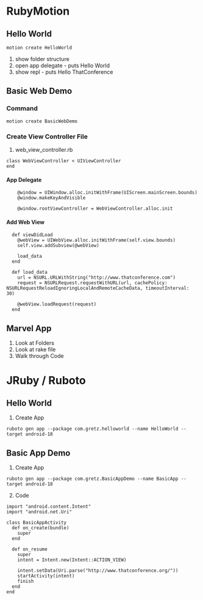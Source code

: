 RubyMotion
==================
Hello World
------------------

```
motion create HelloWorld
```

1. show folder structure
2. open app delegate - puts Hello World
3. show repl - puts Hello ThatConference

Basic Web Demo
-------------------

### Command
```
motion create BasicWebDemo
```

### Create View Controller File

1. web_view_controller.rb

```
class WebViewController < UIViewController
end
```

#### App Delegate 

```
	@window = UIWindow.alloc.initWithFrame(UIScreen.mainScreen.bounds)
	@window.makeKeyAndVisible

	@window.rootViewController = WebViewController.alloc.init
```

#### Add Web View

```
  def viewDidLoad
    @webView = UIWebView.alloc.initWithFrame(self.view.bounds)
    self.view.addSubview(@webView)

    load_data
  end

  def load_data
    url = NSURL.URLWithString("http://www.thatconference.com")
    request = NSURLRequest.requestWithURL(url, cachePolicy: NSURLRequestReloadIgnoringLocalAndRemoteCacheData, timeoutInterval: 30)

    @webView.loadRequest(request)
  end
```

Marvel App
------------------

1. Look at Folders
2. Look at rake file
3. Walk through Code

JRuby / Ruboto
===================
Hello World
-------------------

1. Create App

```
ruboto gen app --package com.gretz.helloworld --name HelloWorld --target android-18
```


Basic App Demo
---------------

1. Create App

```
ruboto gen app --package com.gretz.BasicAppDemo --name BasicApp --target android-18
```

2. Code

```
import "android.content.Intent"
import "android.net.Uri"

class BasicAppActivity
  def on_create(bundle)
    super
  end

  def on_resume
    super
    intent = Intent.new(Intent::ACTION_VIEW)

    intent.setData(Uri.parse("http://www.thatconference.org/"))
    startActivity(intent)
    finish
  end
end
```
